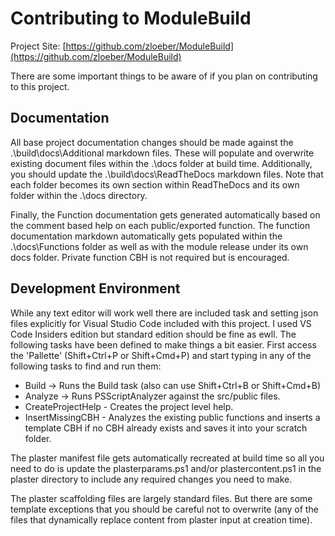 # Contributing to ModuleBuild

Project Site: [https://github.com/zloeber/ModuleBuild](https://github.com/zloeber/ModuleBuild)

There are some important things to be aware of if you plan on contributing to this project.

## Documentation
All base project documentation changes should be made against the .\build\docs\Additional markdown files. These will populate and overwrite existing document files within the .\docs folder at build time. Additionally, you should update the .\build\docs\ReadTheDocs markdown files. Note that each folder becomes its own section within ReadTheDocs and its own folder within the .\docs directory.

Finally, the Function documentation gets generated automatically based on the comment based help on each public/exported function. The function documentation markdown automatically gets populated within the .\docs\Functions folder as well as with the module release under its own docs folder. Private function CBH is not required but is encouraged.

## Development Environment
While any text editor will work well there are included task and setting json files explicitly for Visual Studio Code included with this project. I used VS Code Insiders edition but standard edition should be fine as ewll. The following tasks have been defined to make things a bit easier. First access the 'Pallette' (Shift+Ctrl+P or Shift+Cmd+P)  and start typing in any of the following tasks to find and run them:

- Build -> Runs the Build task (also can use Shift+Ctrl+B or Shift+Cmd+B)
- Analyze -> Runs PSScriptAnalyzer against the src/public files.
- CreateProjectHelp - Creates the project level help.
- InsertMissingCBH - Analyzes the existing public functions and inserts a template CBH if no CBH already exists and saves it into your scratch folder.

The plaster manifest file gets automatically recreated at build time so all you need to do is update the plasterparams.ps1 and/or plastercontent.ps1 in the plaster directory to include any required changes you need to make.

The plaster scaffolding files are largely standard files. But there are some template exceptions that you should be careful not to overwrite (any of the files that dynamically replace content from plaster input at creation time).
